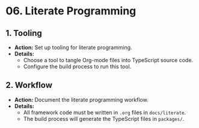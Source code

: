 # 06. Literate Programming

## 1. Tooling

- **Action:** Set up tooling for literate programming.
- **Details:**
  - Choose a tool to tangle Org-mode files into TypeScript source code.
  - Configure the build process to run this tool.

## 2. Workflow

- **Action:** Document the literate programming workflow.
- **Details:**
  - All framework code must be written in `.org` files in `docs/literate`.
  - The build process will generate the TypeScript files in `packages/`.
